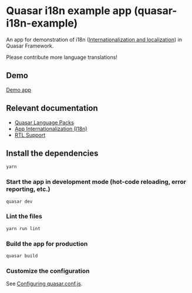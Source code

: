 # Quasar i18n example app (quasar-i18n-example)

An app for demonstration of i18n ([Internationalization and localization](https://en.wikipedia.org/wiki/Internationalization_and_localization)) in Quasar Framework.

Please contribute more language translations!

## Demo
[Demo app](http://quasar-i18.surge.sh/)

## Relevant documentation
- [Quasar Language Packs](https://quasar.dev/options/quasar-language-packs)
- [App Internationalization (I18n)](https://quasar.dev/options/app-internationalization)
- [RTL Support](https://quasar.dev/options/rtl-support)
## Install the dependencies
```bash
yarn
```

### Start the app in development mode (hot-code reloading, error reporting, etc.)
```bash
quasar dev
```

### Lint the files
```bash
yarn run lint
```

### Build the app for production
```bash
quasar build
```

### Customize the configuration
See [Configuring quasar.conf.js](https://quasar.dev/quasar-cli/quasar-conf-js).
